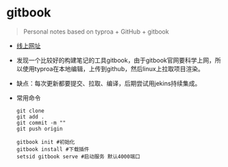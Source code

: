 # gitbook
> Personal notes based on typroa + GitHub + gitbook

+ [线上网址](http://47.101.133.103:4000/)

+ 发现一个比较好的构建笔记的工具gitbook，由于gitbook官网要科学上网，所以使用typroa在本地编辑，上传到github，然后linux上拉取项目渲染。

+ 缺点：每次更新都要提交、拉取、编译，后期尝试用jekins持续集成。

+ 常用命令

  ```shell
  git clone
  git add .
  git commit -m ""
  git push origin
  
  gitbook init #初始化
  gitbook install #下载插件
  setsid gitbook serve #启动服务 默认4000端口
  ```

  

